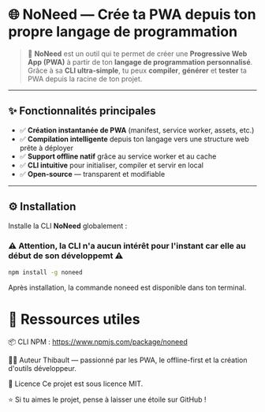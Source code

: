 # 🌐 NoNeed — Crée ta PWA depuis ton propre langage de programmation

> 🚀 **NoNeed** est un outil qui te permet de créer une **Progressive Web App (PWA)** à partir de ton **langage de programmation personnalisé**.  
> Grâce à sa **CLI ultra-simple**, tu peux **compiler**, **générer** et **tester** ta PWA depuis la racine de ton projet.

---

## ✨ Fonctionnalités principales

- ✅ **Création instantanée de PWA** (manifest, service worker, assets, etc.)  
- ✅ **Compilation intelligente** depuis ton langage vers une structure web prête à déployer  
- ✅ **Support offline natif** grâce au service worker et au cache  
- ✅ **CLI intuitive** pour initialiser, compiler et servir en local  
- ✅ **Open-source** — transparent et modifiable

---

## ⚙️ Installation

Installe la CLI **NoNeed** globalement :

### ⚠️ Attention, la CLI n'a aucun intérêt pour l'instant car elle au début de son développemt ⚠️
```bash
npm install -g noneed
```
Après installation, la commande noneed est disponible dans ton terminal.


# 🔗 Ressources utiles
📦 CLI NPM : https://www.npmjs.com/package/noneed

🧑‍💻 Auteur
Thibault — passionné par les PWA, le offline-first et la création d'outils développeur.

🪪 Licence
Ce projet est sous licence MIT.

⭐ Si tu aimes le projet, pense à laisser une étoile sur GitHub !
